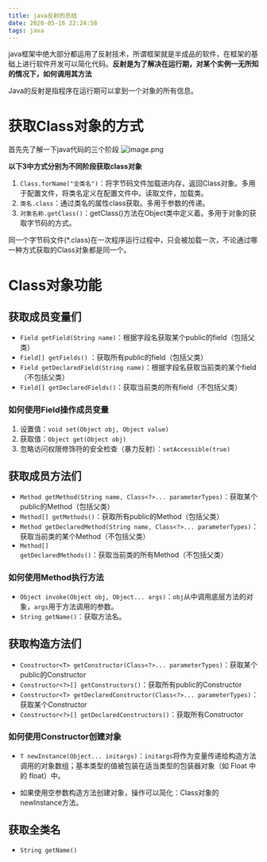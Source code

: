 ```yaml
---
title: java反射的总结
date: 2020-05-16 22:24:58
tags: java
---
```


java框架中绝大部分都运用了反射技术，所谓框架就是半成品的软件，在框架的基础上进行软件开发可以简化代码。**反射是为了解决在运行期，对某个实例一无所知的情况下，如何调用其方法**

Java的反射是指程序在运行期可以拿到一个对象的所有信息。
# 获取Class对象的方式
首先先了解一下java代码的三个阶段
![image.png](https://halo-1257208482.image.myqcloud.com/image_1589680111300.png!webp)

**以下3中方式分别为不同阶段获取class对象**
1. `Class.forName("全类名")`：将字节码文件加载进内存，返回Class对象。多用于配置文件，将类名定义在配置文件中。读取文件，加载类。
2. `类名.class`：通过类名的属性class获取。多用于参数的传递。
3. `对象名称.getClass()`：getClass()方法在Object类中定义着。多用于对象的获取字节码的方式。

同一个字节码文件(*.class)在一次程序运行过程中，只会被加载一次，不论通过哪一种方式获取的Class对象都是同一个。

# Class对象功能
## 获取成员变量们
- `Field getField(String name)`：根据字段名获取某个public的field（包括父类）
- `Field[] getFields()` ：获取所有public的field（包括父类）
- `Field getDeclaredField(String name)`：根据字段名获取当前类的某个field（不包括父类）
- `Field[] getDeclaredFields()`：获取当前类的所有field（不包括父类）


### 如何使用Field操作成员变量
1. 设置值：`void set(Object obj, Object value) `
2. 获取值：`Object get(Object obj)`
3. 忽略访问权限修饰符的安全检查（暴力反射）：`setAccessible(true)`

## 获取成员方法们
- `Method getMethod(String name, Class<?>... parameterTypes)`：获取某个public的Method（包括父类）
- `Method[] getMethods()`：获取所有public的Method（包括父类）
- `Method getDeclaredMethod(String name, Class<?>... parameterTypes)`：获取当前类的某个Method（不包括父类）
- `Method[] getDeclaredMethods()`：获取当前类的所有Method（不包括父类）

### 如何使用Method执行方法
- `Object invoke(Object obj, Object... args)`：`obj`从中调用底层方法的对象，`args`用于方法调用的参数。
- `String getName()`：获取方法名。


## 获取构造方法们
- `Constructor<T> getConstructor(Class<?>... parameterTypes)`：获取某个public的Constructor
- `Constructor<?>[] getConstructors()`：获取所有public的Constructor
- `Constructor<T> getDeclaredConstructor(Class<?>... parameterTypes)`：获取某个Constructor
- `Constructor<?>[] getDeclaredConstructors()`：获取所有Constructor 

### 如何使用Constructor创建对象
- `T newInstance(Object... initargs)`：`initargs`将作为变量传递给构造方法调用的对象数组；基本类型的值被包装在适当类型的包装器对象（如 Float 中的 float）中。

- 如果使用空参数构造方法创建对象，操作可以简化：Class对象的newInstance方法。


## 获取全类名
- `String getName()`

